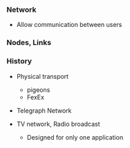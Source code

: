 ### Network 
- Allow communication between users

### Nodes, Links

### History
- Physical transport 
    * pigeons
    * FexEx

- Telegraph Network
- TV network, Radio broadcast
    * Designed for only one application
